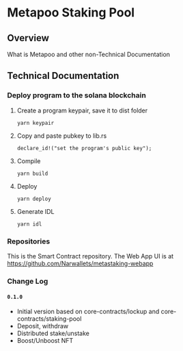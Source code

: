 # Metapoo Staking Pool

## Overview
What is Metapoo and other non-Technical Documentation


## Technical Documentation

### Deploy program to the solana blockchain
1. Create a program keypair, save it to dist folder
    ```
    yarn keypair
    ```
2. Copy and paste pubkey to lib.rs
    ```
    declare_id!("set the program's public key");
    ```
3. Compile
    ```
    yarn build
    ```
4. Deploy
    ```
    yarn deploy
    ```
5. Generate IDL
    ```
    yarn idl
    ```

### Repositories 

This is the Smart Contract repository. The Web App UI is at https://github.com/Narwallets/metastaking-webapp


### Change Log
#### `0.1.0`

- Initial version based on core-contracts/lockup and core-contracts/staking-pool
- Deposit, withdraw
- Distributed stake/unstake
- Boost/Unboost NFT